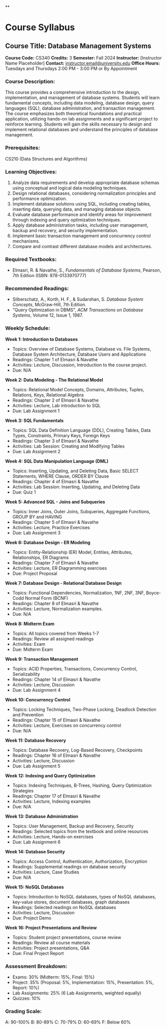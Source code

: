 **
# Course Syllabus
## Course Title: Database Management Systems
**Course Code:** CS340
**Credits:** 3
**Semester:** Fall 2024
**Instructor:** [Instructor Name Placeholder]
**Contact:** instructor.email@university.edu
**Office Hours:** Tuesdays and Thursdays 2:00 PM - 3:00 PM or By Appointment

### Course Description:
This course provides a comprehensive introduction to the design, implementation, and management of database systems. Students will learn fundamental concepts, including data modeling, database design, query languages (SQL), database administration, and transaction management. The course emphasizes both theoretical foundations and practical application, utilizing hands-on lab assignments and a significant project to reinforce learning. Students will gain the skills necessary to design and implement relational databases and understand the principles of database management.

### Prerequisites:
CS210 (Data Structures and Algorithms)

### Learning Objectives:
1.  Analyze data requirements and develop appropriate database schemas using conceptual and logical data modeling techniques.
2.  Design relational databases, considering normalization principles and performance optimization.
3.  Implement database solutions using SQL, including creating tables, inserting data, querying data, and managing database objects.
4.  Evaluate database performance and identify areas for improvement through indexing and query optimization techniques.
5.  Apply database administration tasks, including user management, backup and recovery, and security implementation.
6.  Implement basic transaction management and concurrency control mechanisms.
7.  Compare and contrast different database models and architectures.

### Required Textbooks:
- Elmasri, R. & Navathe, S., *Fundamentals of Database Systems*, Pearson, 7th Edition (ISBN: 978-0133970777)

### Recommended Readings:
- Silberschatz, A., Korth, H. F., & Sudarshan, S. *Database System Concepts*, McGraw-Hill, 7th Edition.
- "Query Optimization in DBMS", *ACM Transactions on Database Systems*, Volume 12, Issue 1, 1987.

### Weekly Schedule:
**Week 1: Introduction to Databases**
- Topics: Overview of Database Systems, Database vs. File Systems, Database System Architecture, Database Users and Applications
- Readings: Chapter 1 of Elmasri & Navathe
- Activities: Lecture, Discussion, Introduction to the course project.
- Due: N/A

**Week 2: Data Modeling - The Relational Model**
- Topics: Relational Model Concepts, Domains, Attributes, Tuples, Relations, Keys, Relational Algebra
- Readings: Chapter 2 of Elmasri & Navathe
- Activities: Lecture, Lab introduction to SQL
- Due: Lab Assignment 1

**Week 3: SQL Fundamentals**
- Topics: SQL Data Definition Language (DDL), Creating Tables, Data Types, Constraints, Primary Keys, Foreign Keys
- Readings: Chapter 3 of Elmasri & Navathe
- Activities: Lab Session: Creating and Modifying Tables
- Due: Lab Assignment 2

**Week 4: SQL Data Manipulation Language (DML)**
- Topics: Inserting, Updating, and Deleting Data, Basic SELECT Statements, WHERE Clause, ORDER BY Clause
- Readings: Chapter 4 of Elmasri & Navathe
- Activities: Lab Session: Inserting, Updating, and Deleting Data
- Due: Quiz 1

**Week 5: Advanced SQL - Joins and Subqueries**
- Topics: Inner Joins, Outer Joins, Subqueries, Aggregate Functions, GROUP BY and HAVING
- Readings: Chapter 5 of Elmasri & Navathe
- Activities: Lecture, Practice Exercises
- Due: Lab Assignment 3

**Week 6: Database Design - ER Modeling**
- Topics: Entity-Relationship (ER) Model, Entities, Attributes, Relationships, ER Diagrams
- Readings: Chapter 7 of Elmasri & Navathe
- Activities: Lecture, ER Diagramming exercises
- Due: Project Proposal

**Week 7: Database Design - Relational Database Design**
- Topics: Functional Dependencies, Normalization, 1NF, 2NF, 3NF, Boyce-Codd Normal Form (BCNF)
- Readings: Chapter 8 of Elmasri & Navathe
- Activities: Lecture, Normalization examples.
- Due: N/A

**Week 8: Midterm Exam**
- Topics: All topics covered from Weeks 1-7
- Readings: Review all assigned readings
- Activities: Exam
- Due: Midterm Exam

**Week 9: Transaction Management**
- Topics: ACID Properties, Transactions, Concurrency Control, Serializability
- Readings: Chapter 14 of Elmasri & Navathe
- Activities: Lecture, Discussion
- Due: Lab Assignment 4

**Week 10: Concurrency Control**
- Topics: Locking Techniques, Two-Phase Locking, Deadlock Detection and Prevention
- Readings: Chapter 15 of Elmasri & Navathe
- Activities: Lecture, Exercises on concurrency control
- Due: N/A

**Week 11: Database Recovery**
- Topics: Database Recovery, Log-Based Recovery, Checkpoints
- Readings: Chapter 16 of Elmasri & Navathe
- Activities: Lecture, Discussion
- Due: Lab Assignment 5

**Week 12: Indexing and Query Optimization**
- Topics: Indexing Techniques, B-Trees, Hashing, Query Optimization Strategies
- Readings: Chapter 17 of Elmasri & Navathe
- Activities: Lecture, Indexing examples
- Due: N/A

**Week 13: Database Administration**
- Topics: User Management, Backup and Recovery, Security
- Readings: Selected topics from the textbook and online resources
- Activities: Lecture, Hands-on exercises
- Due: Lab Assignment 6

**Week 14: Database Security**
- Topics: Access Control, Authentication, Authorization, Encryption
- Readings: Supplemental readings on database security
- Activities: Lecture, Case Studies
- Due: N/A

**Week 15: NoSQL Databases**
- Topics: Introduction to NoSQL databases, types of NoSQL databases, key-value stores, document databases, graph databases
- Readings: Selected readings on NoSQL databases
- Activities: Lecture, Discussion
- Due: Project Demo

**Week 16: Project Presentations and Review**
- Topics: Student project presentations, course review
- Readings: Review all course materials
- Activities: Project presentations, Q&A
- Due: Final Project Report

### Assessment Breakdown:
- Exams: 30% (Midterm: 15%, Final: 15%)
- Project: 35% (Proposal: 5%, Implementation: 15%, Presentation: 5%, Report: 10%)
- Lab Assignments: 25% (6 Lab Assignments, weighted equally)
- Quizzes: 10%

### Grading Scale:
A: 90-100%
B: 80-89%
C: 70-79%
D: 60-69%
F: Below 60%